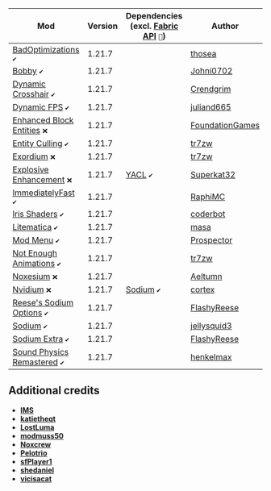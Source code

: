 | Mod | Version | Dependencies (excl. [Fabric API][url-fabric-api] `🔗`) | Author | CDN |
|-----|---------|--------------------------------------------------------|--------|-----|
| [BadOptimizations][url-bad-optimizations] `✔️`                  | 1.21.7 |                           | [thosea][url-thosea]                   | __Modrinth__ |
| [Bobby][url-bobby] `✔️`                                         | 1.21.7 |                           | [Johni0702][url-johni0702]             | __Modrinth__ |
| [Dynamic Crosshair][url-dynamic-crosshair] `✔️`                 | 1.21.7 |                           | [Crendgrim][url-crendgrim]             | __Modrinth__ |
| [Dynamic FPS][url-dynamic-fps] `✔️`                             | 1.21.7 |                           | [juliand665][url-juliand665]           | __Modrinth__ |
| [Enhanced Block Entities][url-enhanced-block-entities] `❌`     | 1.21.7 |                           | [FoundationGames][url-foundationgames] | __Modrinth__ |
| [Entity Culling][url-entity-culling] `✔️`                       | 1.21.7 |                           | [tr7zw][url-tr7zw]                     | __Modrinth__ |
| [Exordium][url-exordium] `❌`                                   | 1.21.7 |                           | [tr7zw][url-tr7zw]                     | __Modrinth__ |
| [Explosive Enhancement][url-explosive-enhancement] `❌`         | 1.21.7 | [YACL][url-yacl] `✔️`     | [Superkat32][url-superkat32]           | __Modrinth__ |
| [ImmediatelyFast][url-immediately-fast] `✔️`                    | 1.21.7 |                           | [RaphiMC][url-raphimc]                 | __Modrinth__ |
| [Iris Shaders][url-iris-shaders] `✔️`                           | 1.21.7 |                           | [coderbot][url-coderbot]               | __Modrinth__ |
| [Litematica][url-litematica] `✔️`                               | 1.21.7 |                           | [masa][url-masa]                       | __Modrinth__ |
| [Mod Menu][url-mod-menu] `✔️`                                   | 1.21.7 |                           | [Prospector][url-prospector]           | __Modrinth__ |
| [Not Enough Animations][url-not-enough-animations] `✔️`         | 1.21.7 |                           | [tr7zw][url-tr7zw]                     | __Modrinth__ |
| [Noxesium][url-noxesium] `❌`                                   | 1.21.7 |                           | [Aeltumn][url-aeltumn]                 | __Modrinth__ |
| [Nvidium][url-nvidium] `❌`                                     | 1.21.7 | [Sodium][url-sodium] `✔️` | [cortex][url-cortex]                   | __Modrinth__ |
| [Reese's Sodium Options][url-reeses-sodium-options] `✔️`        | 1.21.7 |                           | [FlashyReese][url-flashy-reese]        | __Modrinth__ |
| [Sodium][url-sodium] `✔️`                                       | 1.21.7 |                           | [jellysquid3][url-jellysquid3]         | __Modrinth__ |
| [Sodium Extra][url-sodium-extra] `✔️`                           | 1.21.7 |                           | [FlashyReese][url-flashy-reese]        | __Modrinth__ |
| [Sound Physics Remastered][url-sound-physics-remastered] `✔️`   | 1.21.7 |                           | [henkelmax][url-henkelmax]             | __Modrinth__ |

## Additional credits
- [__IMS__][url-ims]
- [__katietheqt__][url-katietheqt]
- [__LostLuma__][url-lostluma]
- [__modmuss50__][url-modmuss50]
- [__Noxcrew__][url-noxcrew]
- [__Pelotrio__][url-pelotrio]
- [__sfPlayer1__][url-sfplayer1]
- [__shedaniel__][url-shedaniel]
- [__vicisacat__][url-vicisacat]

<!-- authors -->
[url-aeltumn]: <https://modrinth.com/user/Aeltumn>
[url-coderbot]: <https://modrinth.com/user/coderbot>
[url-cortex]: <https://modrinth.com/user/cortex>
[url-crendgrim]: <https://modrinth.com/user/Crendgrim>
[url-flashy-reese]: <https://modrinth.com/user/FlashyReese>
[url-foundationgames]: <https://modrinth.com/user/FoundationGames>
[url-henkelmax]: <https://modrinth.com/user/henkelmax>
[url-ims]: <https://modrinth.com/user/IMS>
[url-jellysquid3]: <https://modrinth.com/user/jellysquid3>
[url-johni0702]: <https://modrinth.com/user/Johni0702>
[url-juliand665]: <https://modrinth.com/user/juliand665>
[url-katietheqt]: <https://modrinth.com/user/katietheqt>
[url-lostluma]: <https://modrinth.com/user/LostLuma>
[url-masa]:      <https://modrinth.com/user/masa>
[url-modmuss50]: <https://modrinth.com/user/modmuss50>
[url-notryken]: <https://modrinth.com/user/NotRyken>
[url-noxcrew]: <https://modrinth.com/user/Noxcrew>
[url-pelotrio]: <https://modrinth.com/user/Pelotrio>
[url-prospector]: <https://modrinth.com/user/Prospector>
[url-raphimc]: <https://modrinth.com/user/RaphiMC>
[url-sfplayer1]: <https://modrinth.com/user/sfPlayer1>
[url-shedaniel]: <https://modrinth.com/user/shedaniel>
[url-superkat32]: <https://modrinth.com/user/Superkat32>
[url-thosea]: <https://modrinth.com/user/thosea>
[url-tr7zw]: <https://modrinth.com/user/tr7zw>
[url-vicisacat]: <https://modrinth.com/user/vicisacat>
<!-- mods -->
[url-bad-optimizations]:        <https://cdn.modrinth.com/data/g96Z4WVZ/versions/VLDb95oX/BadOptimizations-2.2.3-1.21.2-21.6.jar>
[url-bobby]:                    <https://cdn.modrinth.com/data/M08ruV16/versions/ODwC9dEb/bobby-5.2.8%2Bmc1.21.6.jar>
[url-dynamic-crosshair]:        <https://cdn.modrinth.com/data/ZcR9weSm/versions/dSPRONS8/dynamiccrosshair-9.6%2B1.21.6-fabric.jar>
[url-dynamic-fps]:              <https://cdn.modrinth.com/data/LQ3K71Q1/versions/PqIDU2GY/dynamic-fps-3.9.6%2Bminecraft-1.21.6-fabric.jar>
[url-enhanced-block-entities]:  <https://cdn.modrinth.com/data/OVuFYfre/versions/YokFoILZ/enhancedblockentities-0.11.3%2B1.21.4.jar>
[url-entity-culling]:           <https://cdn.modrinth.com/data/NNAgCjsB/versions/BRJboQUV/entityculling-fabric-1.8.0-mc1.21.6.jar>
[url-exordium]:                 <https://cdn.modrinth.com/data/DynYZEae/versions/map5Ojxn/exordium-fabric-1.4.1-mc1.21.4.jar>
[url-explosive-enhancement]:    <https://cdn.modrinth.com/data/OSQ8mw2r/versions/uENUGvIY/explosive-enhancement-1.3.0-1.21.4.jar>
[url-fabric-api]:               <https://cdn.modrinth.com/data/P7dR8mSH/versions/JIZogEYa/fabric-api-0.128.2%2B1.21.7.jar>
[url-immediately-fast]:         <https://cdn.modrinth.com/data/5ZwdcRci/versions/cuRqLEAA/ImmediatelyFast-Fabric-1.11.0%2B1.21.7.jar>
[url-iris-shaders]:             <https://cdn.modrinth.com/data/YL57xq9U/versions/l77DAK6U/iris-fabric-1.9.1%2Bmc1.21.7.jar>
[url-litematica]:               <https://cdn.modrinth.com/data/bEpr0Arc/versions/PHUdsjfV/litematica-fabric-1.21.7-0.23.1.jar>
[url-mod-menu]:                 <https://cdn.modrinth.com/data/mOgUt4GM/versions/JY1tNj8H/modmenu-15.0.0-beta.3.jar>
[url-not-enough-animations]:    <https://cdn.modrinth.com/data/MPCX6s5C/versions/abRrYt49/notenoughanimations-fabric-1.10.0-mc1.21.6.jar>
[url-noxesium]:                 <https://cdn.modrinth.com/data/Kw7Sm3Xf/versions/4SZsFW6S/noxesium-fabric-2.7.6.jar>
[url-nvidium]:                  <https://cdn.modrinth.com/data/SfMw2IZN/versions/3L83QwKZ/nvidium-0.3.1.jar>
[url-reeses-sodium-options]:    <https://cdn.modrinth.com/data/Bh37bMuy/versions/AgGRyydH/reeses-sodium-options-fabric-1.8.4%2Bmc1.21.6.jar>
[url-sodium]:                   <https://cdn.modrinth.com/data/AANobbMI/versions/ND4ROcMQ/sodium-fabric-0.6.13%2Bmc1.21.6.jar>
[url-sodium-extra]:             <https://cdn.modrinth.com/data/PtjYWJkn/versions/v7JHUEiF/sodium-extra-fabric-0.6.6%2Bmc1.21.6.jar>
[url-sound-physics-remastered]: <https://cdn.modrinth.com/data/qyVF9oeo/versions/acb0kJIr/sound-physics-remastered-fabric-1.21.7-1.4.14.jar>
[url-yacl]:                     <https://cdn.modrinth.com/data/1eAoo2KR/versions/WxYlHLu6/yet_another_config_lib_v3-3.7.1%2B1.21.6-fabric.jar>
